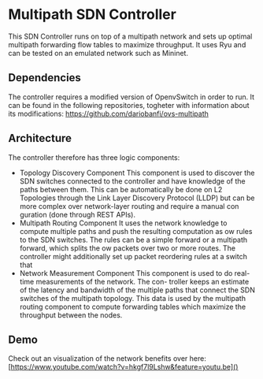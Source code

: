 # Multipath SDN Controller

This SDN Controller runs on top of a multipath network and sets up optimal multipath forwarding flow tables to maximize throughput.
It uses Ryu and can be tested on an emulated network such as Mininet.

## Dependencies

The controller requires a modified version of OpenvSwitch in order to run. 
It can be found in the following repositories, togheter with information about its modifications:
https://github.com/dariobanfi/ovs-multipath

## Architecture
The controller therefore has three logic components:
- Topology Discovery Component
This component is used to discover the SDN switches connected to the controller and have knowledge of the paths between them. This can be automatically be done on L2 Topologies through the Link Layer Discovery Protocol (LLDP) but can be more complex over network-layer routing and require a manual con guration (done through REST APIs).
- Multipath Routing Component
It uses the network knowledge to compute multiple paths and push the resulting computation as  ow rules to the SDN switches. The rules can be a simple forward or a multipath forward, which splits the  ow packets over two or more routes. The controller might additionally set up packet reordering rules at a switch that
- Network Measurement Component
This component is used to do real-time measurements of the network. The con- troller keeps an estimate of the latency and bandwidth of the multiple paths that connect the SDN switches of the multipath topology. This data is used by the multipath routing component to compute forwarding tables which maximize the throughput between the nodes.
## Demo 
Check out an visualization of the network benefits over here:
[https://www.youtube.com/watch?v=hkgf7l9Lshw&feature=youtu.be]()



